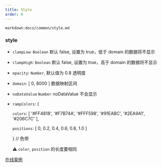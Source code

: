 ```yaml
---
title: Style
order: 0
---
```


`markdown:docs/common/style.md`

### style

- `clampLow`: `Boolean` 默认 false, 设置为 true，低于 domain 的数据将不显示
- `clampHigh`: `Boolean` 默认 false, 设置为 true，高于 domain 的数据将不显示
- `opacity`: `Number`, 默认值为 0.8 透明度
- `domain`: [ 0, 8000 ] 数据映射区间
- `noDataValue` `Number` noDataValue 不会显示
- `rampColors`: {

  `colors`: [ '#FF4818', '#F7B74A', '#FFF598', '#91EABC', '#2EA9A1', '#206C7C' ],

  `positions`: [ 0, 0.2, 0.4, 0.6, 0.8, 1.0 ]

  } // 色带

  ⚠️ `color`, `position` 的长度要相同

[在线案例](/zh/examples/raster/basic#light)
